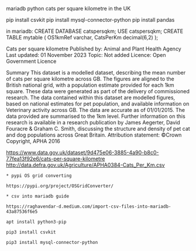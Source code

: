 mariadb python cats per square kilometre in the UK

pip install csvkit
pip install mysql-connector-python
pip install pandas

in mariadb:
CREATE DATABASE catspersqkm;
USE catspersqkm;
CREATE TABLE mytable (
    OS1kmRef varchar,
    CatsPerKm decimal(6,2)
);


Cats per square kilometre
Published by: Animal and Plant Health Agency Last updated: 01 November 2023 Topic: Not added Licence: Open Government Licence

Summary
This dataset is a modelled dataset, describing the mean number of cats per square kilometre across GB. The figures are aligned to the British national grid, with a population estimate provided for each 1km square. These data were generated as part of the delivery of commissioned research. The data contained within this dataset are modelled figures, based on national estimates for pet population, and available information on Veterinary activity across GB. The data are accurate as of 01/01/2015. The data provided are summarised to the 1km level. Further information on this research is available in a research publication by James Aegerter, David Fouracre & Graham C. Smith, discussing the structure and density of pet cat and dog populations across Great Britain. Attribution statement: ©Crown Copyright, APHA 2016

https://www.data.gov.uk/dataset/9d475e06-3885-4a90-b8c0-77fea13f92e6/cats-per-square-kilometre
    http://data.defra.gov.uk/Agriculture/APHA0384-Cats_Per_Km.csv

    * pypi OS grid converting

    https://pypi.org/project/OSGridConverter/

    * csv into mariadb guide

    https://raghavendar-d.medium.com/import-csv-files-into-mariadb-43a87536f6e5
    
    apt install python3-pip

    pip3 install csvkit

    pip3 install mysql-connector-python
